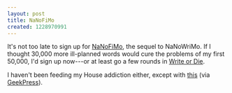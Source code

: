 ```yaml
---
layout: post
title: NaNoFiMo
created: 1228970991
---
```

It's not too late to sign up for [NaNoFiMo](http://www.nanofimo.org/), the sequel to NaNoWriMo.  If I thought 30,000 more ill-planned words would cure the problems of my first 50,000, I'd sign up now---or at least go a few rounds in [Write or Die](http://lab.drwicked.com/writeordie.html).<!--break-->

I haven't been feeding my House addiction either, except with [this](http://www.youtube.com/watch?v=_SjBdVYG9ms) (via [GeekPress](http://www.geekpress.com/2008/11/video-of-day-hugh-laurie-sings-my-kind.html)).
